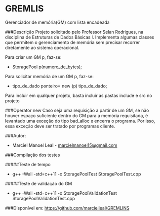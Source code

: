 # GREMLIS
Gerenciador de memória(GM) com lista encadeada

###Descrição
Projeto solicitado pelo Professor Selan Rodrigues, na disciplina de Estruturas de Dados Básicas I.
Implementa algumas classes que permitem o gerenciamento de memória sem precisar recorrer diretamente ao sistema operacional.

Para criar um GM p, faz-se:

* StoragePool p(numero_de_bytes);

Para solicitar memória de um GM p, faz-se:

* tipo_de_dado ponteiro= new (p) tipo_de_dado;

Para incluir em qualquer projeto, basta incluir as pastas include e src no projeto

###Operator new
Caso seja uma requisição a partir de um GM, se não houver espaço suficiente dentro do GM para a memória requisitada, é levantado uma exceção do tipo bad_alloc e encerra o programa.
Por isso, essa exceção deve ser tratado por programas cliente.
	
###Autor:
* Marciel Manoel Leal - marcielmanoel15@gmail.com

###Compilação dos testes

#####Teste de tempo
* g++ -Wall -std=c++11 -o StoragePoolTest StoragePoolTest.cpp

#####Teste de validação do GM
* g++ -Wall -std=c++11 -o StoragePoolValidationTest StoragePoolValidationTest.cpp

###Disponível em: 
https://github.com/marcielleal/GREMLINS
